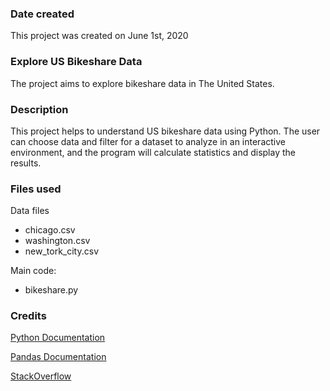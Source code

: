 ### Date created
This project was created on June 1st, 2020

### Explore US Bikeshare Data
The project aims to explore bikeshare data in The United States.

### Description
This project helps to understand US bikeshare data using Python. The user can choose data and filter for a dataset to analyze in an interactive environment, and the program will calculate statistics and display the results.

### Files used
Data files

- chicago.csv
- washington.csv
- new_tork_city.csv


Main code:
- bikeshare.py

### Credits
[Python Documentation](https://docs.python.org/3/index.html)

[Pandas Documentation](https://pandas.pydata.org/pandas-docs/stable/)

[StackOverflow](https://stackoverflow.com/questions/775049/how-do-i-convert-seconds-to-hours-minutes-and-seconds)


